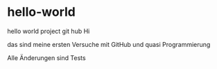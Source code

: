 # hello-world
hello world project git hub
Hi 

das sind meine ersten Versuche mit GitHub und quasi Programmierung

Alle Änderungen sind Tests
